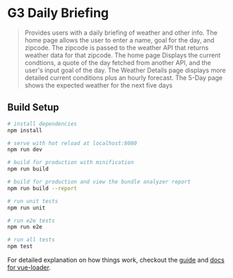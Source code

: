 # G3 Daily Briefing

> Provides users with a daily briefing of weather and other info. The home page allows the user to enter a name, goal for the day, and zipcode. The zipcode is passed to the weather API that returns weather data for that zipcode. The home page Displays the current condtions, a quote of the day fetched from another API, and the user's input goal of the day. 
> The Weather Details page displays more detailed current conditions plus an hourly forecast. The 5-Day page shows the expected weather for the next five days

## Build Setup

``` bash
# install dependencies
npm install

# serve with hot reload at localhost:8080
npm run dev

# build for production with minification
npm run build

# build for production and view the bundle analyzer report
npm run build --report

# run unit tests
npm run unit

# run e2e tests
npm run e2e

# run all tests
npm test
```

For detailed explanation on how things work, checkout the [guide](http://vuejs-templates.github.io/webpack/) and [docs for vue-loader](http://vuejs.github.io/vue-loader).
